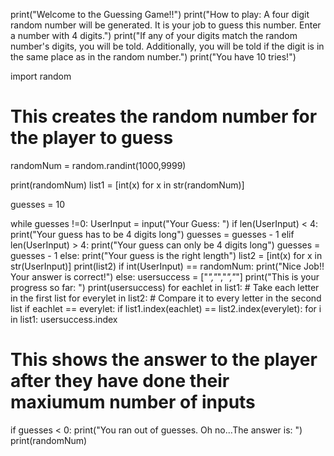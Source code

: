 print("Welcome to the Guessing Game!!")
print("How to play: A four digit random number will be generated. It is your job to guess this number. Enter a number with 4 digits.")
print("If any of your digits match the random number's digits, you will be told. Additionally, you will be told if the digit is in the same place as in the random number.")
print("You have 10 tries!")

import random

# This creates the random number for the player to guess
randomNum = random.randint(1000,9999)

print(randomNum)
list1 = [int(x) for x in str(randomNum)]



guesses = 10

while guesses !=0:
    UserInput = input("Your Guess: ")
    if len(UserInput) < 4:
        print("Your guess has to be 4 digits long")
        guesses = guesses - 1
    elif len(UserInput) > 4:
        print("Your guess can only be 4 digits long")
        guesses = guesses - 1
    else:
        print("Your guess is the right length")
        list2 = [int(x) for x in str(UserInput)]
        print(list2)
        if int(UserInput) == randomNum:
            print("Nice Job!! Your answer is correct!")
        else:
            usersuccess = ["_","_","_","_"]
            print("This is your progress so far: ")
            print(usersuccess)
            for eachlet in list1: # Take each letter in the first list
                for everylet in list2: # Compare it to every letter in the second list
                    if eachlet == everylet:
                       if list1.index(eachlet) == list2.index(everylet):
                            for i in list1:
                                usersuccess.index


# This shows the answer to the player after they have done their maxiumum number of inputs
if guesses < 0:
    print("You ran out of guesses. Oh no...The answer is: ")
    print(randomNum)

